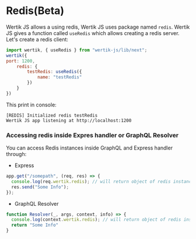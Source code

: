 # Redis(Beta)

Wertik JS allows a using redis, Wertik JS uses package named `redis`. Wertik JS gives a function called `useRedis` which allows creating a redis server. Let's create a redis client:

```javascript
import wertik, { useRedis } from "wertik-js/lib/next";
wertik({
port: 1200,
    redis: {
        testRedis: useRedis({
            name: "testRedis"
        })
    }
})
```

This print in console:

```log
[REDIS] Initialized redis testRedis
Wertik JS app listening at http://localhost:1200
```


### Accessing redis inside Expres handler or GraphQL Resolver

You can access Redis instances inside GraphQL and Express handler through:

- Express

```javascript
app.get("/somepath", (req, res) => {
  console.log(req.wertik.redis); // will return object of redis instances
  res.send("Some Info");
});
```

- GraphQL Resolver

```javascript
function Resolver(_, args, context, info) => {
  console.log(context.wertik.redis); // will return object of redis instances
  return "Some Info"
}
```